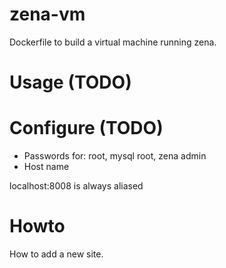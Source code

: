 # zena-vm
Dockerfile to build a virtual machine running zena.

# Usage (TODO)

# Configure (TODO)

* Passwords for: root, mysql root, zena admin
* Host name

localhost:8008 is always aliased

# Howto

How to add a new site.
